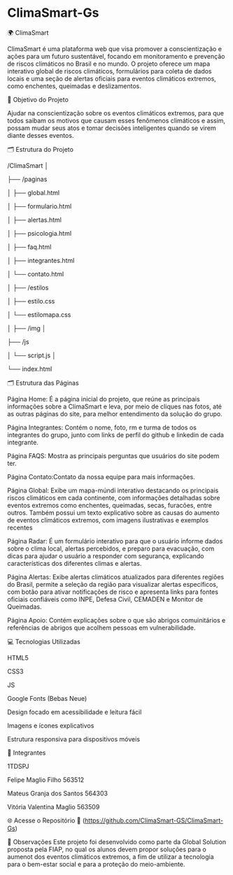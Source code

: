 # ClimaSmart-Gs
🌍 ClimaSmart 

ClimaSmart é uma plataforma web que visa promover a conscientização e ações para um futuro sustentável, focando em monitoramento e prevenção de riscos climáticos no Brasil e no mundo. O projeto oferece um mapa interativo global de riscos climáticos, formulários para coleta de dados locais e uma seção de alertas oficiais para eventos climáticos extremos, como enchentes, queimadas e deslizamentos.

🎯 Objetivo do Projeto

Ajudar na conscientização sobre os eventos climáticos extremos, para que todos saibam os motivos que causam esses fenômenos climáticos e assim, possam mudar seus atos e tomar decisões inteligentes quando se virem diante desses eventos.

🗂️ Estrutura do Projeto

/ClimaSmart
│

├── /paginas

│   ├── global.html

│   ├── formulario.html

│   ├── alertas.html

│   ├── psicologia.html

│   ├── faq.html

│   ├── integrantes.html

│   └── contato.html

│
├── /estilos

│   ├── estilo.css

│   └── estilomapa.css

│
├── /img
│

├── /js

│   └── script.js
│

└── index.html

🗂️ Estrutura das Páginas

Página Home: É a página inicial do projeto, que reúne as principais informações sobre a ClimaSmart e leva, por meio de cliques nas fotos, até as outras páginas do site, para melhor entendimento da solução do grupo.

Página Integrantes: Contém o nome, foto, rm e turma de todos os integrantes do grupo, junto com links de perfil do github e linkedin de cada integrante.

Página FAQS: Mostra as principais perguntas que usuários do site podem ter.

Página Contato:Contato da nossa equipe para mais informações. 

Página Global: Exibe um mapa-múndi interativo destacando os principais riscos climáticos em cada continente, com informações detalhadas sobre eventos extremos como enchentes, queimadas, secas, furacões, entre outros. Também possui um texto explicativo sobre as causas do aumento de eventos climáticos extremos, com imagens ilustrativas e exemplos recentes 

Página Radar: É um formulário interativo para que o usuário informe dados sobre o clima local, alertas percebidos, e preparo para evacuação, com dicas para ajudar o usuário a responder com segurança, explicando características dos diferentes climas e alertas.

Página Alertas: Exibe alertas climáticos atualizados para diferentes regiões do Brasil, permite a seleção da região para visualizar alertas específicos, com botão para ativar notificações de risco e apresenta links para fontes oficiais confiáveis como INPE, Defesa Civil, CEMADEN e Monitor de Queimadas.

Página Apoio: Contém explicações sobre o que são abrigos comuinitários e referências de abrigos que acolhem pessoas em vulnerabilidade.


💻 Tecnologias Utilizadas

HTML5

CSS3

JS

Google Fonts (Bebas Neue)

Design focado em acessibilidade e leitura fácil

Imagens e ícones explicativos

Estrutura responsiva para dispositivos móveis

👥 Integrantes

1TDSPJ

Felipe Maglio Filho 563512

Mateus Granja dos Santos 564303

Vitória Valentina Maglio 563509

🌐 Acesse o Repositório 🔗 (https://github.com/ClimaSmart-GS/ClimaSmart-Gs)


📌 Observações Este projeto foi desenvolvido como parte da Global Solution proposta pela FIAP, no qual os alunos devem propor soluções para o aumenot dos eventos climáticos extremos, a fim de utilizar a tecnologia para o bem-estar social e para a proteção do meio-ambiente.

